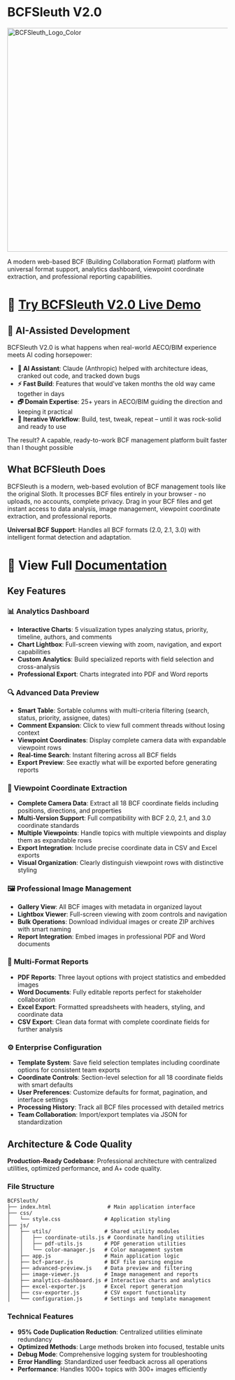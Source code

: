 # BCFSleuth V2.0

<img width="512" height="512" alt="BCFSleuth_Logo_Color" src="https://github.com/user-attachments/assets/fdd735de-e809-4736-a01c-0c054071b8e9" />

A modern web-based BCF (Building Collaboration Format) platform with universal format support, analytics dashboard, viewpoint coordinate extraction, and professional reporting capabilities.

# 🌟 **[Try BCFSleuth V2.0 Live Demo](https://thebimsider.github.io/bcfsleuth/V02/)**

## 🤖 AI-Assisted Development

BCFSleuth V2.0 is what happens when real-world AECO/BIM experience meets AI coding horsepower:

- **🧠 AI Assistant**: Claude (Anthropic) helped with architecture ideas, cranked out code, and tracked down bugs  
- **⚡ Fast Build**: Features that would've taken months the old way came together in days  
- **🗗️ Domain Expertise**: 25+ years in AECO/BIM guiding the direction and keeping it practical  
- **🔄 Iterative Workflow**: Build, test, tweak, repeat – until it was rock-solid and ready to use  

The result? A capable, ready-to-work BCF management platform built faster than I thought possible

## What BCFSleuth Does

BCFSleuth is a modern, web-based evolution of BCF management tools like the original Sloth. It processes BCF files entirely in your browser - no uploads, no accounts, complete privacy. Drag in your BCF files and get instant access to data analysis, image management, viewpoint coordinate extraction, and professional reports.

**Universal BCF Support**: Handles all BCF formats (2.0, 2.1, 3.0) with intelligent format detection and adaptation.

# 📖 View Full [Documentation](https://thebimsider.github.io/bcfsleuth/Docs/)

## Key Features

### 📊 **Analytics Dashboard**
- **Interactive Charts**: 5 visualization types analyzing status, priority, timeline, authors, and comments
- **Chart Lightbox**: Full-screen viewing with zoom, navigation, and export capabilities
- **Custom Analytics**: Build specialized reports with field selection and cross-analysis
- **Professional Export**: Charts integrated into PDF and Word reports

### 🔍 **Advanced Data Preview**
- **Smart Table**: Sortable columns with multi-criteria filtering (search, status, priority, assignee, dates)
- **Comment Expansion**: Click to view full comment threads without losing context
- **Viewpoint Coordinates**: Display complete camera data with expandable viewpoint rows
- **Real-time Search**: Instant filtering across all BCF fields
- **Export Preview**: See exactly what will be exported before generating reports

### 📐 **Viewpoint Coordinate Extraction**
- **Complete Camera Data**: Extract all 18 BCF coordinate fields including positions, directions, and properties
- **Multi-Version Support**: Full compatibility with BCF 2.0, 2.1, and 3.0 coordinate standards
- **Multiple Viewpoints**: Handle topics with multiple viewpoints and display them as expandable rows
- **Export Integration**: Include precise coordinate data in CSV and Excel exports
- **Visual Organization**: Clearly distinguish viewpoint rows with distinctive styling

### 🖼️ **Professional Image Management**
- **Gallery View**: All BCF images with metadata in organized layout
- **Lightbox Viewer**: Full-screen viewing with zoom controls and navigation
- **Bulk Operations**: Download individual images or create ZIP archives with smart naming
- **Report Integration**: Embed images in professional PDF and Word documents

### 📄 **Multi-Format Reports**
- **PDF Reports**: Three layout options with project statistics and embedded images
- **Word Documents**: Fully editable reports perfect for stakeholder collaboration
- **Excel Export**: Formatted spreadsheets with headers, styling, and coordinate data
- **CSV Export**: Clean data format with complete coordinate fields for further analysis

### ⚙️ **Enterprise Configuration**
- **Template System**: Save field selection templates including coordinate options for consistent team exports
- **Coordinate Controls**: Section-level selection for all 18 coordinate fields with smart defaults
- **User Preferences**: Customize defaults for format, pagination, and interface settings
- **Processing History**: Track all BCF files processed with detailed metrics
- **Team Collaboration**: Import/export templates via JSON for standardization

## Architecture & Code Quality

**Production-Ready Codebase**: Professional architecture with centralized utilities, optimized performance, and A+ code quality.

### File Structure

```
BCFSleuth/
├── index.html                  # Main application interface
├── css/
│   └── style.css              # Application styling
├── js/
│   ├── utils/                 # Shared utility modules
│   │   ├── coordinate-utils.js # Coordinate handling utilities
│   │   ├── pdf-utils.js       # PDF generation utilities
│   │   └── color-manager.js   # Color management system
│   ├── app.js                 # Main application logic
│   ├── bcf-parser.js          # BCF file parsing engine
│   ├── advanced-preview.js    # Data preview and filtering
│   ├── image-viewer.js        # Image management and reports
│   ├── analytics-dashboard.js # Interactive charts and analytics
│   ├── excel-exporter.js      # Excel report generation
│   ├── csv-exporter.js        # CSV export functionality
│   └── configuration.js       # Settings and template management
```

### Technical Features
- **95% Code Duplication Reduction**: Centralized utilities eliminate redundancy
- **Optimized Methods**: Large methods broken into focused, testable units
- **Debug Mode**: Comprehensive logging system for troubleshooting
- **Error Handling**: Standardized user feedback across all operations
- **Performance**: Handles 1000+ topics with 300+ images efficiently
